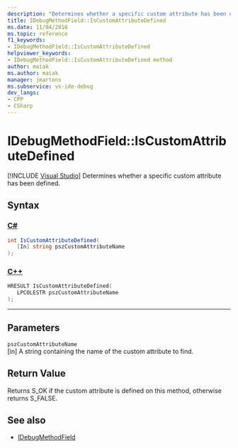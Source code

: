 ```yaml
---
description: "Determines whether a specific custom attribute has been defined."
title: IDebugMethodField::IsCustomAttributeDefined
ms.date: 11/04/2016
ms.topic: reference
f1_keywords:
- IDebugMethodField::IsCustomAttributeDefined
helpviewer_keywords:
- IDebugMethodField::IsCustomAttributeDefined method
author: maiak
ms.author: maiak
manager: jmartens
ms.subservice: vs-ide-debug
dev_langs:
- CPP
- CSharp
---
```

# IDebugMethodField::IsCustomAttributeDefined

 [!INCLUDE [Visual Studio](~/includes/applies-to-version/vs-windows-only.md)]
Determines whether a specific custom attribute has been defined.

## Syntax

### [C#](#tab/csharp)
```csharp
int IsCustomAttributeDefined(
   [In] string pszCustomAttributeName
);
```
### [C++](#tab/cpp)
```cpp
HRESULT IsCustomAttributeDefined( 
   LPCOLESTR pszCustomAttributeName
);
```
---

## Parameters
`pszCustomAttributeName`\
[in] A string containing the name of the custom attribute to find.

## Return Value
 Returns S_OK if the custom attribute is defined on this method, otherwise returns S_FALSE.

## See also
- [IDebugMethodField](../../../extensibility/debugger/reference/idebugmethodfield.md)
